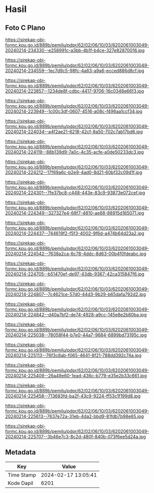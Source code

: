 # Hasil

## Foto C Plano

https://sirekap-obj-formc.kpu.go.id/889b/pemilu/pdpr/62/02/06/10/03/6202061003049-20240214-234330--e258991c-a3bb-4b1f-b4ce-327e82870016.jpg

https://sirekap-obj-formc.kpu.go.id/889b/pemilu/pdpr/62/02/06/10/03/6202061003049-20240214-234559--1ec7d9c5-98fc-4a63-a9a6-ecced886d8cf.jpg

https://sirekap-obj-formc.kpu.go.id/889b/pemilu/pdpr/62/02/06/10/03/6202061003049-20240214-223857--1234de8f-cdbc-4417-9706-16c0348e66f3.jpg

https://sirekap-obj-formc.kpu.go.id/889b/pemilu/pdpr/62/02/06/10/03/6202061003049-20240214-223949--1c00c3df-0607-4516-a08c-f496aa1ccf34.jpg

https://sirekap-obj-formc.kpu.go.id/889b/pemilu/pdpr/62/02/06/10/03/6202061003049-20240214-224034--a4f2ae21-6218-42cf-8a50-702c7ab17bd6.jpg

https://sirekap-obj-formc.kpu.go.id/889b/pemilu/pdpr/62/02/06/10/03/6202061003049-20240214-224119--88b139d9-7a0c-4c35-acfe-a0de50233dc3.jpg

https://sirekap-obj-formc.kpu.go.id/889b/pemilu/pdpr/62/02/06/10/03/6202061003049-20240214-224212--17f69a6c-b2e9-4ad0-8d21-60bf32c09d1f.jpg

https://sirekap-obj-formc.kpu.go.id/889b/pemilu/pdpr/62/02/06/10/03/6202061003049-20240214-224301--7fe37bc8-c448-443e-83c9-93873e072cef.jpg

https://sirekap-obj-formc.kpu.go.id/889b/pemilu/pdpr/62/02/06/10/03/6202061003049-20240214-224349--327327e4-68f7-4810-ae88-88915d165071.jpg

https://sirekap-obj-formc.kpu.go.id/889b/pemilu/pdpr/62/02/06/10/03/6202061003049-20240214-224437--744619f2-f5f3-4002-9f6d-a474b64d23a2.jpg

https://sirekap-obj-formc.kpu.go.id/889b/pemilu/pdpr/62/02/06/10/03/6202061003049-20240214-224542--7638a2ca-6c78-4ddc-8d63-00b4f0fdeabc.jpg

https://sirekap-obj-formc.kpu.go.id/889b/pemilu/pdpr/62/02/06/10/03/6202061003049-20240214-224705--b51470ef-de97-43db-9367-42ca315847f6.jpg

https://sirekap-obj-formc.kpu.go.id/889b/pemilu/pdpr/62/02/06/10/03/6202061003049-20240214-224807--7c4621ce-57d0-44d3-9b29-b65dafa792d2.jpg

https://sirekap-obj-formc.kpu.go.id/889b/pemilu/pdpr/62/02/06/10/03/6202061003049-20240214-224842--d40a7bf2-de74-4928-a9cc-145e8e2b80ba.jpg

https://sirekap-obj-formc.kpu.go.id/889b/pemilu/pdpr/62/02/06/10/03/6202061003049-20240214-225038--78058f44-b7e0-44a7-9684-6899bd73195c.jpg

https://sirekap-obj-formc.kpu.go.id/889b/pemilu/pdpr/62/02/06/10/03/6202061003049-20240214-225113--76f3c8ab-f065-4641-8f21-788dd392c74a.jpg

https://sirekap-obj-formc.kpu.go.id/889b/pemilu/pdpr/62/02/06/10/03/6202061003049-20240214-225409--26a49e60-1ead-436c-b779-e35e2b33c661.jpg

https://sirekap-obj-formc.kpu.go.id/889b/pemilu/pdpr/62/02/06/10/03/6202061003049-20240214-225458--713683fd-ba2f-43c9-9224-ff53c1f199d8.jpg

https://sirekap-obj-formc.kpu.go.id/889b/pemilu/pdpr/62/02/06/10/03/6202061003049-20240214-225613--7637e72a-31eb-4da2-bbd9-81fdb7b98e65.jpg

https://sirekap-obj-formc.kpu.go.id/889b/pemilu/pdpr/62/02/06/10/03/6202061003049-20240214-225707--3b46e7c3-8c2d-480f-840b-073f6ee5d24a.jpg


## Metadata

| Key        | Value               |
| ---------- | ------------------- |
| Time Stamp | 2024-02-17 13:05:41 |
| Kode Dapil | 6201                |



